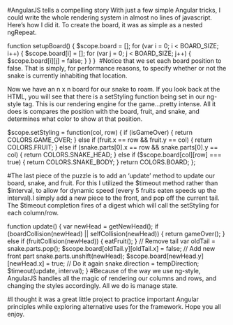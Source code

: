 #AngularJS tells a compelling story With just a few simple Angular tricks, I could write the whole rendering system in almost no lines of javascript. Here’s how I did it. To create the board, it was as simple as a nested ngRepeat.

<div class=”row” ng-repeat=”column in board”>
  <div class=”column”
       ng-style=”{'background-color': setStyling($parent.$index, $index)}”
       ng-repeat=”row in column track by $index”
  ></div>
</div>

function setupBoard() {
  $scope.board = [];
  for (var i = 0; i < BOARD_SIZE; i++) {
    $scope.board[i] = [];
    for (var j = 0; j < BOARD_SIZE; j++) {
      $scope.board[i][j] = false;
    }
  }
} 
#Notice that we set each board position to false. That is simply, for performance reasons, to specify whether or not the snake is currently inhabiting that location.

Now we have an n x n board for our snake to roam. If you look back at the HTML, you will see that there is a setStyling function being set in our ng-style tag. This is our rendering engine for the game…pretty intense. All it does is compares the position with the board, fruit, and snake, and determines what color to show at that position.

$scope.setStyling = function(col, row) {
  if (isGameOver) {
    return COLORS.GAME_OVER;
  } else if (fruit.x == row && fruit.y == col) {
    return COLORS.FRUIT;
  } else if (snake.parts[0].x == row && snake.parts[0].y == col) {
    return COLORS.SNAKE_HEAD;
  } else if ($scope.board[col][row] === true) {
    return COLORS.SNAKE_BODY;
  }
  return COLORS.BOARD;
};

#The last piece of the puzzle is to add an ‘update’ method to update our board, snake, and fruit. For this I utilized the $timeout method rather than $interval, to allow for dynamic speed (every 5 fruits eaten speeds up the interval).I simply add a new piece to the front, and pop off the current tail. The $timeout completion fires of a digest which will call the setStyling for each column/row.

function update() {
  var newHead = getNewHead();
  if (boardCollision(newHead) || selfCollision(newHead)) {
    return gameOver();
  } else if (fruitCollision(newHead)) {
    eatFruit();
  }
  // Remove tail
  var oldTail = snake.parts.pop();
  $scope.board[oldTail.y][oldTail.x] = false;
  // Add new front part
  snake.parts.unshift(newHead);
  $scope.board[newHead.y][newHead.x] = true;
  // Do it again
  snake.direction = tempDirection;
  $timeout(update, interval);
}
#Because of the way we use ng-style, AngularJS handles all the magic of rendering our columns and rows, and changing the styles accordingly. All we do is manage state.

#I thought it was a great little project to practice important Angular principles while exploring alternative uses for the framework. Hope you all enjoy.
